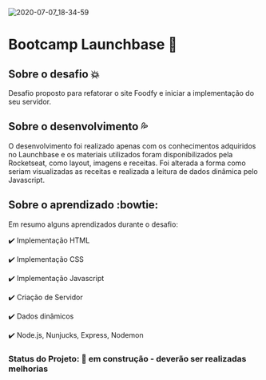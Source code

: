 
![2020-07-07_18-34-59](https://user-images.githubusercontent.com/66280875/86846197-f3fccf80-c080-11ea-900f-c3d1a0609cff.png)

# Bootcamp Launchbase :rocket:

## Sobre o desafio :boom:
  Desafio proposto para refatorar o site Foodfy e iniciar a implementação do seu servidor.
   
## Sobre o desenvolvimento :sweat_drops:
  O desenvolvimento foi realizado apenas com os conhecimentos adquiridos no Launchbase e os materiais utilizados foram disponibilizados pela Rocketseat, como layout, imagens e receitas. Foi alterada a forma como seriam visualizadas as receitas e realizada a leitura de dados dinâmica pelo Javascript.
    
## Sobre o aprendizado :bowtie:
 Em resumo alguns aprendizados durante o desafio:
  
:heavy_check_mark: Implementação HTML

:heavy_check_mark: Implementação CSS

:heavy_check_mark: Implementação Javascript

:heavy_check_mark: Criação de Servidor

:heavy_check_mark: Dados dinâmicos

:heavy_check_mark: Node.js, Nunjucks, Express, Nodemon

 
### Status do Projeto: :construction: em construção - deverão ser realizadas melhorias
